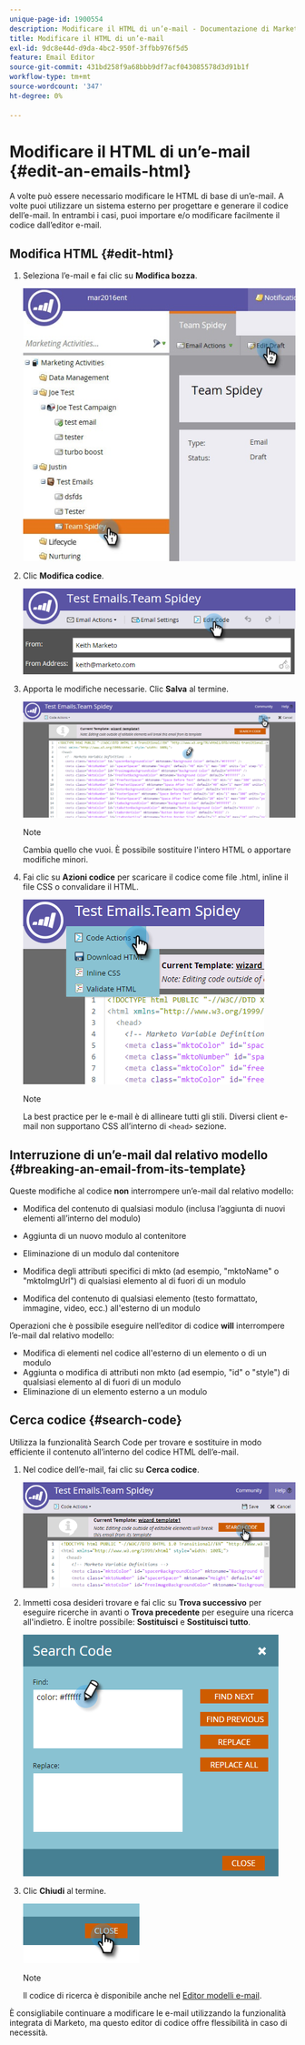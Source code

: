 ```yaml
---
unique-page-id: 1900554
description: Modificare il HTML di un’e-mail - Documentazione di Marketo - Documentazione del prodotto
title: Modificare il HTML di un’e-mail
exl-id: 9dc8e44d-d9da-4bc2-950f-3ffbb976f5d5
feature: Email Editor
source-git-commit: 431bd258f9a68bbb9df7acf043085578d3d91b1f
workflow-type: tm+mt
source-wordcount: '347'
ht-degree: 0%

---
```


# Modificare il HTML di un’e-mail {#edit-an-emails-html}

A volte può essere necessario modificare le HTML di base di un’e-mail. A volte puoi utilizzare un sistema esterno per progettare e generare il codice dell’e-mail. In entrambi i casi, puoi importare e/o modificare facilmente il codice dall’editor e-mail.

## Modifica HTML {#edit-html}

1. Seleziona l’e-mail e fai clic su **Modifica bozza**.

   ![](assets/teamspidey.jpg)

1. Clic **Modifica codice**.

   ![](assets/two-4.png)

1. Apporta le modifiche necessarie. Clic **Salva** al termine.

   ![](assets/three-3.png)

   >[!NOTE]
   >
   >Cambia quello che vuoi. È possibile sostituire l&#39;intero HTML o apportare modifiche minori.

1. Fai clic su **Azioni codice** per scaricare il codice come file .html, inline il file CSS o convalidare il HTML.

   ![](assets/four-2.png)

   >[!NOTE]
   >
   >La best practice per le e-mail è di allineare tutti gli stili. Diversi client e-mail non supportano CSS all’interno di `<head>` sezione.

## Interruzione di un’e-mail dal relativo modello {#breaking-an-email-from-its-template}

Queste modifiche al codice **non** interrompere un’e-mail dal relativo modello:

* Modifica del contenuto di qualsiasi modulo (inclusa l’aggiunta di nuovi elementi all’interno del modulo)
* Aggiunta di un nuovo modulo al contenitore
* Eliminazione di un modulo dal contenitore

* Modifica degli attributi specifici di mkto (ad esempio, &quot;mktoName&quot; o &quot;mktoImgUrl&quot;) di qualsiasi elemento al di fuori di un modulo
* Modifica del contenuto di qualsiasi elemento (testo formattato, immagine, video, ecc.) all&#39;esterno di un modulo

Operazioni che è possibile eseguire nell’editor di codice **will** interrompere l’e-mail dal relativo modello:

* Modifica di elementi nel codice all&#39;esterno di un elemento o di un modulo
* Aggiunta o modifica di attributi non mkto (ad esempio, &quot;id&quot; o &quot;style&quot;) di qualsiasi elemento al di fuori di un modulo
* Eliminazione di un elemento esterno a un modulo

## Cerca codice {#search-code}

Utilizza la funzionalità Search Code per trovare e sostituire in modo efficiente il contenuto all’interno del codice HTML dell’e-mail.

1. Nel codice dell’e-mail, fai clic su **Cerca codice**.

   ![](assets/five-2.png)

1. Immetti cosa desideri trovare e fai clic su **Trova successivo** per eseguire ricerche in avanti o **Trova precedente** per eseguire una ricerca all&#39;indietro. È inoltre possibile: **Sostituisci** e **Sostituisci tutto**.

   ![](assets/six-1.png)

1. Clic **Chiudi** al termine.

   ![](assets/seven.png)

   >[!NOTE]
   >
   >Il codice di ricerca è disponibile anche nel [Editor modelli e-mail](/help/marketo/product-docs/email-marketing/general/email-editor-2/create-an-email-template.md).

È consigliabile continuare a modificare le e-mail utilizzando la funzionalità integrata di Marketo, ma questo editor di codice offre flessibilità in caso di necessità.
